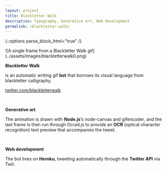 ```yaml
---
layout: project
title: Blackletter Walk
description: Typography, Generative art, Web Development
permalink: /blackletter-walk/
---
```

{::options parse_block_html="true" /}

<div class="col-12 mb-5">
![A single frame from a Blackletter Walk gif](../assets/images/blackletterwalk0.png)
</div>

<div class="col-12 offset-sm-0 col-md-8 offset-md-2 col-lg-6 offset-lg-3 vertical-center">

**Blackletter Walk**

<div class="indent">

is an automatic writing gif **bot** that borrows its visual language from blackletter calligraphy.

[twitter.com/blackletterwalk](https://twitter.com/blackletterwalk)

</div><br>

**Generative art**<br>

<div class="indent">

The animation is drawn with **Node.js**’s node-canvas and gifencoder, and the last frame is then run through Ocrad.js to provide an **OCR** (optical character recognition) text preview that accompanies the tweet.

</div><br>

**Web development**

<div class="indent">

The bot lives on **Heroku**, tweeting automatically through the **Twitter API** via Twit.

</div>

</div>
